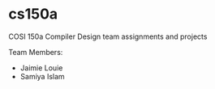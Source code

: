 # cs150a
COSI 150a Compiler Design team assignments and projects

Team Members:
- Jaimie Louie
- Samiya Islam
